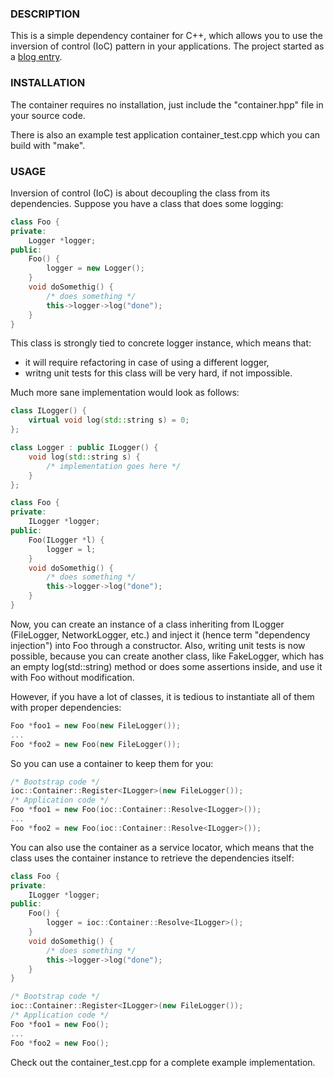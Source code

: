 ### DESCRIPTION

This is a simple dependency container for C++, which allows you to use the inversion of control (IoC) pattern in your applications.
The project started as a [blog entry](http://weblambdazero.blogspot.com/2013/08/dependency-injection-in-c.html).

### INSTALLATION

The container requires no installation, just include the "container.hpp" file in your source code.

There is also an example test application container_test.cpp which you can build with "make".

### USAGE

Inversion of control (IoC) is about decoupling the class from its dependencies. Suppose you have a class that does some logging:

```cpp
class Foo {
private:
    Logger *logger;
public:
    Foo() {
        logger = new Logger();
    }
    void doSomethig() {
        /* does something */
        this->logger->log("done");
    }
}
```

This class is strongly tied to concrete logger instance, which means that:
* it will require refactoring in case of using a different logger,
* writng unit tests for this class will be very hard, if not impossible.

Much more sane implementation would look as follows:

```cpp
class ILogger() {
    virtual void log(std::string s) = 0;
};

class Logger : public ILogger() {
    void log(std::string s) {
        /* implementation goes here */
    }
};

class Foo {
private:
    ILogger *logger;
public:
    Foo(ILogger *l) {
        logger = l;
    }
    void doSomethig() {
        /* does something */
        this->logger->log("done");
    }
}
```

Now, you can create an instance of a class inheriting from ILogger (FileLogger, NetworkLogger, etc.) and inject it (hence term "dependency injection") into Foo through a constructor.
Also, writing unit tests is now possible, because you can create another class, like FakeLogger, which has an empty log(std::string) method or does some assertions inside, and use it with Foo without modification.

However, if you have a lot of classes, it is tedious to instantiate all of them with proper dependencies:

```cpp
Foo *foo1 = new Foo(new FileLogger());
...
Foo *foo2 = new Foo(new FileLogger());
```

So you can use a container to keep them for you:

```cpp
/* Bootstrap code */
ioc::Container::Register<ILogger>(new FileLogger());
/* Application code */
Foo *foo1 = new Foo(ioc::Container::Resolve<ILogger>());
...
Foo *foo2 = new Foo(ioc::Container::Resolve<ILogger>());
```

You can also use the container as a service locator, which means that the class uses the container instance to retrieve the dependencies itself:

```cpp
class Foo {
private:
    ILogger *logger;
public:
    Foo() {
        logger = ioc::Container::Resolve<ILogger>();
    }
    void doSomethig() {
        /* does something */
        this->logger->log("done");
    }
}

/* Bootstrap code */
ioc::Container::Register<ILogger>(new FileLogger());
/* Application code */
Foo *foo1 = new Foo();
...
Foo *foo2 = new Foo();
```

Check out the container_test.cpp for a complete example implementation.
